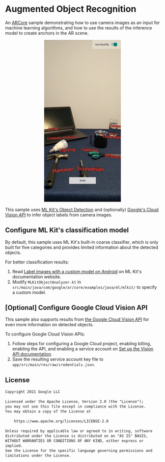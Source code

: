# Augmented Object Recognition

An [ARCore](https://developers.google.com/ar) sample demonstrating how to use
camera images as an input for machine learning algorithms, and how to use the
results of the inference model to create anchors in the AR scene.

<p align="center">
  <img width="250" src="../../screenshots/augmented-object-recognition.png">
</p>

This sample uses [ML Kit's Object Detection](https://developers.google.com/ml-kit/vision/object-detection)
and (optionally) [Google's Cloud Vision API](https://cloud.google.com/vision/docs/object-localizer)
to infer object labels from camera images.
 
## Configure ML Kit's classification model
By default, this sample uses ML Kit's built-in coarse classifier, which is only built for five categories and provides limited information about the detected objects.

For better classification results:

1. Read [Label images with a custom model on Android](https://developers.google.com/ml-kit/vision/object-detection/custom-models/android)
   on ML Kit's documentation website.
2. Modify `MLKitObjectAnalyzer.kt` in `src/main/java/com/google/ar/core/examples/java/ml/mlkit/` to specify a custom model.

## \[Optional] Configure Google Cloud Vision API
This sample also supports results from [the Google Cloud Vision API](https://cloud.google.com/vision/docs/object-localizer) for even more information on detected objects.

To configure Google Cloud Vision APIs:

1. Follow steps for configuring a Google Cloud project, enabling billing, enabling the API, and enabling a service account on [Set up the Vision API documentation](https://cloud.google.com/vision/docs/setup).
2. Save the resulting service account key file to `app/src/main/res/raw/credentials.json`.

## License

    Copyright 2021 Google LLC

    Licensed under the Apache License, Version 2.0 (the "License");
    you may not use this file except in compliance with the License.
    You may obtain a copy of the License at

        https://www.apache.org/licenses/LICENSE-2.0

    Unless required by applicable law or agreed to in writing, software
    distributed under the License is distributed on an "AS IS" BASIS,
    WITHOUT WARRANTIES OR CONDITIONS OF ANY KIND, either express or implied.
    See the License for the specific language governing permissions and
    limitations under the License.